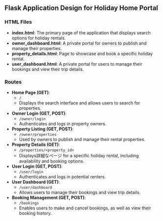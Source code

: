 ## Flask Application Design for Holiday Home Portal

### HTML Files

- **index.html**: The primary page of the application that displays search options for holiday rentals.
- **owner_dashboard.html**: A private portal for owners to publish and manage their properties.
- **property_details.html**: Page to showcase and book a specific holiday rental.
- **user_dashboard.html**: A private portal for users to manage their bookings and view their trip details.

### Routes

- **Home Page (GET)**:
   - `/`
   - Displays the search interface and allows users to search for properties.
- **Owner Login (GET, POST)**:
   - `/owner/login`
   - Authenticates and logs in property owners.
- **Property Listing (GET, POST)**:
   - `/owner/properties`
   - Used by owners to publish and manage their rental properties.
- **Property Details (GET)**:
   - `/properties/<property_id>`
   - Displays詳細なページ for a specific holiday rental, including availability and booking options.
- **User Login (GET, POST)**:
   - `/user/login`
   - Authenticates and logs in potential renters.
- **User Dashboard (GET)**:
   - `/user/dashboard`
   - Allows users to manage their bookings and view trip details.
- **Booking Management (GET, POST)**:
   - `/bookings`
   - Enables users to make and cancel bookings, as well as view their booking history.